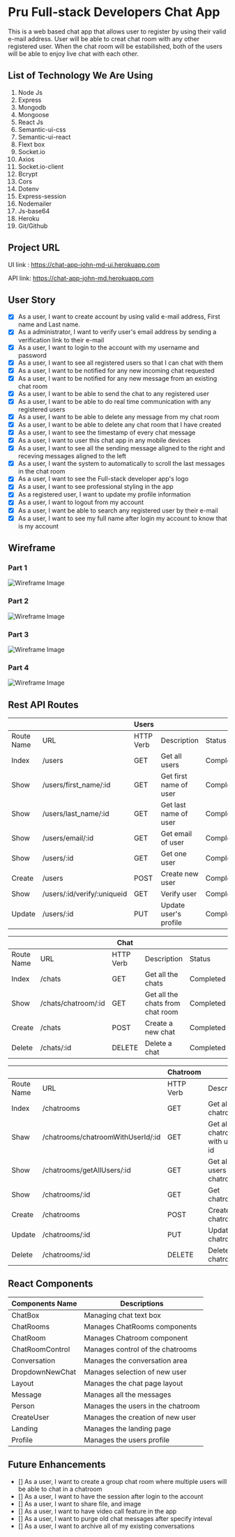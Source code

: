 # Pru Full-stack Developers Chat App

This is a web based chat app that allows user to register by using their valid e-mail address. User will be able to creat chat room with any other registered user. When the chat room will be estabilished, both of the users will be able to enjoy live chat with each other. 

## List of Technology We Are Using

1. Node Js
2. Express
3. Mongodb
4. Mongoose
5. React Js
6. Semantic-ui-css
7. Semantic-ui-react
8. Flext box
9. Socket.io
10. Axios
11. Socket.io-client
12. Bcrypt
13. Cors
14. Dotenv
15. Express-session
16. Nodemailer
17. Js-base64
18. Heroku
19. Git/Github

## Project URL
UI link : https://chat-app-john-md-ui.herokuapp.com

API link: https://chat-app-john-md.herokuapp.com

## User Story

- [x] As a user, I want to create account by using valid e-mail address, First name and Last name.
- [x] As a administrator, I want to verify user's email address by sending a verification link to their e-mail
- [x] As a user, I want to login to the account with my username and password
- [x] As a user, I want to see all registered users so that I can chat with them
- [x] As a user, I want to be notified for any new incoming chat requested
- [x] As a user, I want to be notified for any new message from an existing chat room 
- [x] As a user, I want to be able to send the chat to any registered user
- [x] As a user, I want to be able to do real time communication with any registered users
- [x] As a user, I want to be able to delete any message from my chat room
- [x] As a user, I want to be able to delete any chat room that I have created
- [x] As a user, I want to see the timestamp of every chat message
- [x] As a user, I want to user this chat app in any mobile devices
- [x] As a user, I want to see all the sending message aligned to the right and receving messages aligned to the left
- [x] As a user, I want the system to automatically to scroll the last messages in the chat room
- [x] As a user, I want to see the Full-stack developer app's logo
- [x] As a user, I want to see professional styling in the app
- [x] As a registered user, I want to update my profile information
- [x] As a user, I want to logout from my account
- [x] As a user, I want be able to search any registered user by their e-mail
- [x] As a user, I want to see my full name after login my account to know that is my account

## Wireframe
### Part 1
![Wireframe Image](images/part1a.png) 
### Part 2
![Wireframe Image](images/part1.png) 
### Part 3
![Wireframe Image](images/part2.png) 
### Part 4
![Wireframe Image](images/part3.png) 


## Rest API Routes


|            	|                                   	| Users      	|                                	|           	|
|------------	|-----------------------------------	|-----------	|--------------------------------	|-----------	|
| Route Name 	| URL                               	| HTTP Verb 	| Description                    	| Status    	|
| Index      	| /users                            	| GET       	| Get all users                    	| Completed 	|
| Show       	| /users/first_name/:id             	| GET       	| Get first name of user           	| Completed 	|
| Show       	| /users/last_name/:id              	| GET       	| Get last name of user            	| Completed 	|
| Show       	| /users/email/:id            	        | GET       	| Get email of user                	| Completed 	|
| Show       	| /users/:id                  	        | GET       	| Get one user                     	| Completed 	|
| Create     	| /users                      	        | POST      	| Create new user                  	| Completed 	|
| Show       	| /users/:id/verify/:uniqueid 	        | GET       	| Verify user                      	| Completed 	|
| Update     	| /users/:id                  	        | PUT       	| Update user's profile            	| Completed 	|



|            	|                                   	| Chat  	    |                                	|           	|
|------------	|-----------------------------------	|-----------	|--------------------------------	|-----------	|
| Route Name 	| URL                               	| HTTP Verb 	| Description                    	| Status    	|
| Index      	| /chats                            	| GET       	| Get all the chats                	| Completed 	|
| Show       	| /chats/chatroom/:id               	| GET       	| Get all the chats from chat room 	| Completed 	|
| Create     	| /chats                      	        | POST      	| Create a new chat                	| Completed 	|
| Delete     	| /chats/:id                  	        | DELETE    	| Delete a chat                    	| Completed 	|



|            	|                                   	| Chatroom  	|                                	|           	|
|------------	|-----------------------------------	|-----------	|--------------------------------	|-----------	|
| Route Name 	| URL                               	| HTTP Verb 	| Description                    	| Status    	|
| Index      	| /chatrooms                        	| GET       	| Get all chatrooms              	| Completed 	|
| Shaw       	| /chatrooms/chatroomWithUserId/:id 	| GET       	| Get all chatrooms with user id 	| Completed 	|
| Show       	| /chatrooms/getAllUsers/:id        	| GET       	| Get all users from chatroom    	| Completed 	|
| Show       	| /chatrooms/:id                    	| GET       	| Get chatroom                   	| Completed 	|
| Create     	| /chatrooms                        	| POST      	| Create new chatroom            	| Completed 	|
| Update     	| /chatrooms/:id                    	| PUT       	| Update a chatroom              	| Completed 	|
| Delete     	| /chatrooms/:id                    	| DELETE    	| Delete a chatroom              	| Completed 	|





## React Components

| Components Name   | Descriptions                      	|
|-----------------	|-----------------------------------	|
| ChatBox         	| Managing chat text box            	|
| ChatRooms       	| Manages ChatRooms components      	|
| ChatRoom        	| Manages Chatroom component        	|
| ChatRoomControl 	| Manages control of the chatrooms  	|
| Conversation    	| Manages the conversation area     	|
| DropdownNewChat 	| Manages selection of new user     	|
| Layout          	| Manages the chat page layout      	|
| Message         	| Manages all the messages          	|
| Person          	| Manages the users in the chatroom 	|
| CreateUser      	| Manages the creation of new user  	|
| Landing         	| Manages the landing page          	|
| Profile         	| Manages the users profile         	|



## Future Enhancements

- [] As a user, I want to create a group chat room where multiple users will be able to chat in a chatroom
- [] As a user, I want to have the session after login to the account
- [] As a user, I want to share file, and image 
- [] As a user, I want to have video call feature in the app
- [] As a user, I want to purge old chat messages after specify inteval
- [] As a user, I want to archive all of my existing conversations
